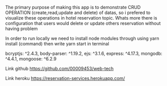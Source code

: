 The primary purpose of making this app is to demonstrate CRUD OPERATION (create,read,update and delete)
of datas, so i prefered to visualize these operations in hotel reservation topic. Whats more there is configuration that users would delete or update others reservation without having problem



In order to run locally we need to install node modules through using  yarn install (command)
then write   yarn start in terminal

   
bcryptjs: ^2.4.3,
body-parser: ^1.19.2,
ejs: ^3.1.6,
express: ^4.17.3,
mongodb: ^4.4.1,
mongoose: ^6.2.9



Link github   https://github.com/00009453/web-tech


Link heroku  https://reservation-services.herokuapp.com/

